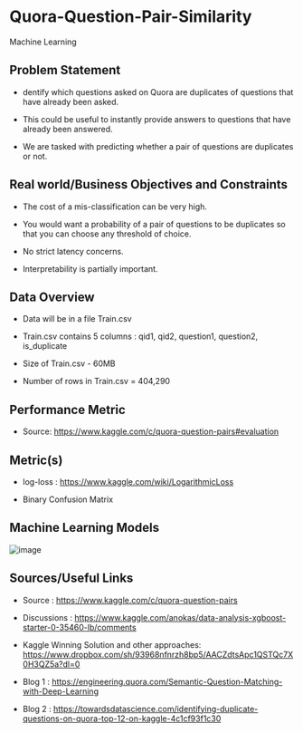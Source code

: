 # Quora-Question-Pair-Similarity
Machine Learning 

## Problem Statement

- dentify which questions asked on Quora are duplicates of questions that have already been asked.

- This could be useful to instantly provide answers to questions that have already been answered.

- We are tasked with predicting whether a pair of questions are duplicates or not.

## Real world/Business Objectives and Constraints  

- The cost of a mis-classification can be very high.

- You would want a probability of a pair of questions to be duplicates so that you can choose any threshold of choice.

- No strict latency concerns.

- Interpretability is partially important.

## Data Overview 
- Data will be in a file Train.csv

- Train.csv contains 5 columns : qid1, qid2, question1, question2, is_duplicate

- Size of Train.csv - 60MB

- Number of rows in Train.csv = 404,290

## Performance Metric 

- Source: https://www.kaggle.com/c/quora-question-pairs#evaluation

## Metric(s)

- log-loss : https://www.kaggle.com/wiki/LogarithmicLoss

- Binary Confusion Matrix

## Machine Learning Models

![image](https://user-images.githubusercontent.com/114361354/192164622-8e4de616-7987-4e3e-83b9-97625b29018f.png)

 ## Sources/Useful Links

- Source : https://www.kaggle.com/c/quora-question-pairs

- Discussions : https://www.kaggle.com/anokas/data-analysis-xgboost-starter-0-35460-lb/comments

- Kaggle Winning Solution and other approaches: https://www.dropbox.com/sh/93968nfnrzh8bp5/AACZdtsApc1QSTQc7X0H3QZ5a?dl=0

- Blog 1 : https://engineering.quora.com/Semantic-Question-Matching-with-Deep-Learning

- Blog 2 : https://towardsdatascience.com/identifying-duplicate-questions-on-quora-top-12-on-kaggle-4c1cf93f1c30
